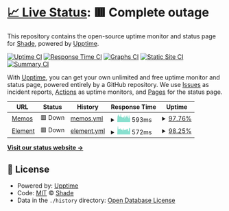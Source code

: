 # [📈 Live Status](https://Adrian-Bielefeldt.github.io/S3-3R): <!--live status--> **🟥 Complete outage**

This repository contains the open-source uptime monitor and status page for [Shade](https://Adrian-Bielefeldt.github.io/S3-3R), powered by [Upptime](https://github.com/upptime/upptime).

[![Uptime CI](https://github.com/Adrian-Bielefeldt/S3-3R/workflows/Uptime%20CI/badge.svg)](https://github.com/Adrian-Bielefeldt/S3-3R/actions?query=workflow%3A%22Uptime+CI%22)
[![Response Time CI](https://github.com/Adrian-Bielefeldt/S3-3R/workflows/Response%20Time%20CI/badge.svg)](https://github.com/Adrian-Bielefeldt/S3-3R/actions?query=workflow%3A%22Response+Time+CI%22)
[![Graphs CI](https://github.com/Adrian-Bielefeldt/S3-3R/workflows/Graphs%20CI/badge.svg)](https://github.com/Adrian-Bielefeldt/S3-3R/actions?query=workflow%3A%22Graphs+CI%22)
[![Static Site CI](https://github.com/Adrian-Bielefeldt/S3-3R/workflows/Static%20Site%20CI/badge.svg)](https://github.com/Adrian-Bielefeldt/S3-3R/actions?query=workflow%3A%22Static+Site+CI%22)
[![Summary CI](https://github.com/Adrian-Bielefeldt/S3-3R/workflows/Summary%20CI/badge.svg)](https://github.com/Adrian-Bielefeldt/S3-3R/actions?query=workflow%3A%22Summary+CI%22)

With [Upptime](https://upptime.js.org), you can get your own unlimited and free uptime monitor and status page, powered entirely by a GitHub repository. We use [Issues](https://github.com/Adrian-Bielefeldt/S3-3R/issues) as incident reports, [Actions](https://github.com/Adrian-Bielefeldt/S3-3R/actions) as uptime monitors, and [Pages](https://Adrian-Bielefeldt.github.io/S3-3R) for the status page.

<!--start: status pages-->
<!-- This summary is generated by Upptime (https://github.com/upptime/upptime) -->
<!-- Do not edit this manually, your changes will be overwritten -->
<!-- prettier-ignore -->
| URL | Status | History | Response Time | Uptime |
| --- | ------ | ------- | ------------- | ------ |
| <img alt="" src="https://icons.duckduckgo.com/ip3/bielefeldt.berlin.ico" height="13"> [Memos](https://bielefeldt.berlin/explore) | 🟥 Down | [memos.yml](https://github.com/Adrian-Bielefeldt/S3-3R/commits/HEAD/history/memos.yml) | <details><summary><img alt="Response time graph" src="./graphs/memos/response-time-week.png" height="20"> 593ms</summary><br><a href="https://Adrian-Bielefeldt.github.io/S3-3R/history/memos"><img alt="Response time 593" src="https://img.shields.io/endpoint?url=https%3A%2F%2Fraw.githubusercontent.com%2FAdrian-Bielefeldt%2FS3-3R%2FHEAD%2Fapi%2Fmemos%2Fresponse-time.json"></a><br><a href="https://Adrian-Bielefeldt.github.io/S3-3R/history/memos"><img alt="24-hour response time 392" src="https://img.shields.io/endpoint?url=https%3A%2F%2Fraw.githubusercontent.com%2FAdrian-Bielefeldt%2FS3-3R%2FHEAD%2Fapi%2Fmemos%2Fresponse-time-day.json"></a><br><a href="https://Adrian-Bielefeldt.github.io/S3-3R/history/memos"><img alt="7-day response time 593" src="https://img.shields.io/endpoint?url=https%3A%2F%2Fraw.githubusercontent.com%2FAdrian-Bielefeldt%2FS3-3R%2FHEAD%2Fapi%2Fmemos%2Fresponse-time-week.json"></a><br><a href="https://Adrian-Bielefeldt.github.io/S3-3R/history/memos"><img alt="30-day response time 593" src="https://img.shields.io/endpoint?url=https%3A%2F%2Fraw.githubusercontent.com%2FAdrian-Bielefeldt%2FS3-3R%2FHEAD%2Fapi%2Fmemos%2Fresponse-time-month.json"></a><br><a href="https://Adrian-Bielefeldt.github.io/S3-3R/history/memos"><img alt="1-year response time 593" src="https://img.shields.io/endpoint?url=https%3A%2F%2Fraw.githubusercontent.com%2FAdrian-Bielefeldt%2FS3-3R%2FHEAD%2Fapi%2Fmemos%2Fresponse-time-year.json"></a></details> | <details><summary><a href="https://Adrian-Bielefeldt.github.io/S3-3R/history/memos">97.76%</a></summary><a href="https://Adrian-Bielefeldt.github.io/S3-3R/history/memos"><img alt="All-time uptime 97.76%" src="https://img.shields.io/endpoint?url=https%3A%2F%2Fraw.githubusercontent.com%2FAdrian-Bielefeldt%2FS3-3R%2FHEAD%2Fapi%2Fmemos%2Fuptime.json"></a><br><a href="https://Adrian-Bielefeldt.github.io/S3-3R/history/memos"><img alt="24-hour uptime 99.96%" src="https://img.shields.io/endpoint?url=https%3A%2F%2Fraw.githubusercontent.com%2FAdrian-Bielefeldt%2FS3-3R%2FHEAD%2Fapi%2Fmemos%2Fuptime-day.json"></a><br><a href="https://Adrian-Bielefeldt.github.io/S3-3R/history/memos"><img alt="7-day uptime 97.76%" src="https://img.shields.io/endpoint?url=https%3A%2F%2Fraw.githubusercontent.com%2FAdrian-Bielefeldt%2FS3-3R%2FHEAD%2Fapi%2Fmemos%2Fuptime-week.json"></a><br><a href="https://Adrian-Bielefeldt.github.io/S3-3R/history/memos"><img alt="30-day uptime 97.76%" src="https://img.shields.io/endpoint?url=https%3A%2F%2Fraw.githubusercontent.com%2FAdrian-Bielefeldt%2FS3-3R%2FHEAD%2Fapi%2Fmemos%2Fuptime-month.json"></a><br><a href="https://Adrian-Bielefeldt.github.io/S3-3R/history/memos"><img alt="1-year uptime 97.76%" src="https://img.shields.io/endpoint?url=https%3A%2F%2Fraw.githubusercontent.com%2FAdrian-Bielefeldt%2FS3-3R%2FHEAD%2Fapi%2Fmemos%2Fuptime-year.json"></a></details>
| <img alt="" src="https://icons.duckduckgo.com/ip3/element.bielefeldt.berlin.ico" height="13"> [Element](https://element.bielefeldt.berlin/#/welcome) | 🟥 Down | [element.yml](https://github.com/Adrian-Bielefeldt/S3-3R/commits/HEAD/history/element.yml) | <details><summary><img alt="Response time graph" src="./graphs/element/response-time-week.png" height="20"> 572ms</summary><br><a href="https://Adrian-Bielefeldt.github.io/S3-3R/history/element"><img alt="Response time 572" src="https://img.shields.io/endpoint?url=https%3A%2F%2Fraw.githubusercontent.com%2FAdrian-Bielefeldt%2FS3-3R%2FHEAD%2Fapi%2Felement%2Fresponse-time.json"></a><br><a href="https://Adrian-Bielefeldt.github.io/S3-3R/history/element"><img alt="24-hour response time 502" src="https://img.shields.io/endpoint?url=https%3A%2F%2Fraw.githubusercontent.com%2FAdrian-Bielefeldt%2FS3-3R%2FHEAD%2Fapi%2Felement%2Fresponse-time-day.json"></a><br><a href="https://Adrian-Bielefeldt.github.io/S3-3R/history/element"><img alt="7-day response time 572" src="https://img.shields.io/endpoint?url=https%3A%2F%2Fraw.githubusercontent.com%2FAdrian-Bielefeldt%2FS3-3R%2FHEAD%2Fapi%2Felement%2Fresponse-time-week.json"></a><br><a href="https://Adrian-Bielefeldt.github.io/S3-3R/history/element"><img alt="30-day response time 572" src="https://img.shields.io/endpoint?url=https%3A%2F%2Fraw.githubusercontent.com%2FAdrian-Bielefeldt%2FS3-3R%2FHEAD%2Fapi%2Felement%2Fresponse-time-month.json"></a><br><a href="https://Adrian-Bielefeldt.github.io/S3-3R/history/element"><img alt="1-year response time 572" src="https://img.shields.io/endpoint?url=https%3A%2F%2Fraw.githubusercontent.com%2FAdrian-Bielefeldt%2FS3-3R%2FHEAD%2Fapi%2Felement%2Fresponse-time-year.json"></a></details> | <details><summary><a href="https://Adrian-Bielefeldt.github.io/S3-3R/history/element">98.25%</a></summary><a href="https://Adrian-Bielefeldt.github.io/S3-3R/history/element"><img alt="All-time uptime 98.25%" src="https://img.shields.io/endpoint?url=https%3A%2F%2Fraw.githubusercontent.com%2FAdrian-Bielefeldt%2FS3-3R%2FHEAD%2Fapi%2Felement%2Fuptime.json"></a><br><a href="https://Adrian-Bielefeldt.github.io/S3-3R/history/element"><img alt="24-hour uptime 100.00%" src="https://img.shields.io/endpoint?url=https%3A%2F%2Fraw.githubusercontent.com%2FAdrian-Bielefeldt%2FS3-3R%2FHEAD%2Fapi%2Felement%2Fuptime-day.json"></a><br><a href="https://Adrian-Bielefeldt.github.io/S3-3R/history/element"><img alt="7-day uptime 98.25%" src="https://img.shields.io/endpoint?url=https%3A%2F%2Fraw.githubusercontent.com%2FAdrian-Bielefeldt%2FS3-3R%2FHEAD%2Fapi%2Felement%2Fuptime-week.json"></a><br><a href="https://Adrian-Bielefeldt.github.io/S3-3R/history/element"><img alt="30-day uptime 98.25%" src="https://img.shields.io/endpoint?url=https%3A%2F%2Fraw.githubusercontent.com%2FAdrian-Bielefeldt%2FS3-3R%2FHEAD%2Fapi%2Felement%2Fuptime-month.json"></a><br><a href="https://Adrian-Bielefeldt.github.io/S3-3R/history/element"><img alt="1-year uptime 98.25%" src="https://img.shields.io/endpoint?url=https%3A%2F%2Fraw.githubusercontent.com%2FAdrian-Bielefeldt%2FS3-3R%2FHEAD%2Fapi%2Felement%2Fuptime-year.json"></a></details>

<!--end: status pages-->

[**Visit our status website →**](https://Adrian-Bielefeldt.github.io/S3-3R)

## 📄 License

- Powered by: [Upptime](https://github.com/upptime/upptime)
- Code: [MIT](./LICENSE) © [Shade](https://Adrian-Bielefeldt.github.io/S3-3R)
- Data in the `./history` directory: [Open Database License](https://opendatacommons.org/licenses/odbl/1-0/)
